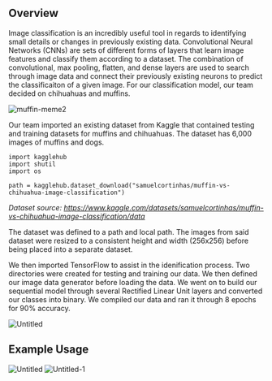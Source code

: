  ## Overview
 Image classification is an incredibly useful tool in regards to identifying small details or changes in previously existing data. Convolutional Neural Networks (CNNs) are sets of different forms of layers that learn image features and classify them according to a dataset. The combination of convolutional, max pooling, flatten, and dense layers are used to search through image data and connect their previously existing neurons to predict the classificaiton of a given image. For our classification model, our team decided on chihuahuas and muffins.

 
![muffin-meme2](https://github.com/user-attachments/assets/cea2d46a-9d9b-47ef-8331-0bfe0209f60a)

 
 Our team imported an existing dataset from Kaggle that contained testing and training datasets for muffins and chihuahuas. The dataset has 6,000 images of muffins and dogs.

```
import kagglehub
import shutil
import os

path = kagglehub.dataset_download("samuelcortinhas/muffin-vs-chihuahua-image-classification")
```

 
 *Dataset source: https://www.kaggle.com/datasets/samuelcortinhas/muffin-vs-chihuahua-image-classification/data*

 The dataset was defined to a path and local path. The images from said dataset were resized to a consistent height and width (256x256) before being placed into a separate dataset. 

 We then imported TensorFlow to assist in the idenification process. Two directories were created for testing and training our data. We then defined our image data generator before loading the data. We went on to build our sequential model through several Rectified Linear Unit layers and converted our classes into binary. We compiled our data and ran it through 8 epochs for 90% accuracy. 

 ![Untitled](https://github.com/user-attachments/assets/c18c3d86-d3f7-47cd-afca-f756671a36b4)

 ## Example Usage
 
 ![Untitled](https://github.com/user-attachments/assets/68867006-50a3-4e5d-ab17-5601b30e26e6)
 ![Untitled-1](https://github.com/user-attachments/assets/1a04cbea-c110-4f1d-9af1-ff0c95e57a19)



